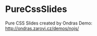 PureCssSlides
=============

Pure CSS Slides created by Ondras
Demo: http://ondras.zarovi.cz/demos/nojs/
